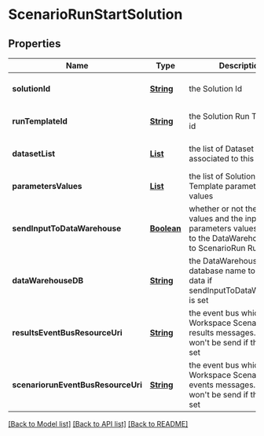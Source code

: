 # ScenarioRunStartSolution
## Properties

Name | Type | Description | Notes
------------ | ------------- | ------------- | -------------
**solutionId** | [**String**](string.md) | the Solution Id | [optional] [default to null]
**runTemplateId** | [**String**](string.md) | the Solution Run Template id | [optional] [default to null]
**datasetList** | [**List**](string.md) | the list of Dataset Id associated to this Analysis | [optional] [default to null]
**parametersValues** | [**List**](RunTemplateParameterValue.md) | the list of Solution Run Template parameters values | [optional] [default to null]
**sendInputToDataWarehouse** | [**Boolean**](boolean.md) | whether or not the Dataset values and the input parameters values are send to the DataWarehouse prior to ScenarioRun Run | [optional] [default to null]
**dataWarehouseDB** | [**String**](string.md) | the DataWarehouse database name to send data if sendInputToDataWarehouse is set | [optional] [default to null]
**resultsEventBusResourceUri** | [**String**](string.md) | the event bus which receive Workspace ScenarioRun results messages. Message won&#39;t be send if this is not set | [optional] [default to null]
**scenariorunEventBusResourceUri** | [**String**](string.md) | the event bus which receive Workspace ScenarioRun events messages. Message won&#39;t be send if this is not set | [optional] [default to null]

[[Back to Model list]](../README.md#documentation-for-models) [[Back to API list]](../README.md#documentation-for-api-endpoints) [[Back to README]](../README.md)

